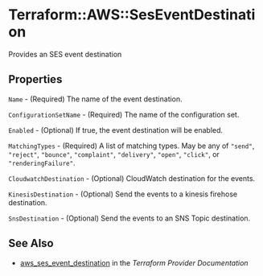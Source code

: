 # Terraform::AWS::SesEventDestination

Provides an SES event destination

## Properties

`Name` - (Required) The name of the event destination.

`ConfigurationSetName` - (Required) The name of the configuration set.

`Enabled` - (Optional) If true, the event destination will be enabled.

`MatchingTypes` - (Required) A list of matching types. May be any of `"send"`, `"reject"`, `"bounce"`, `"complaint"`, `"delivery"`, `"open"`, `"click"`, or `"renderingFailure"`.

`CloudwatchDestination` - (Optional) CloudWatch destination for the events.

`KinesisDestination` - (Optional) Send the events to a kinesis firehose destination.

`SnsDestination` - (Optional) Send the events to an SNS Topic destination.


## See Also

* [aws_ses_event_destination](https://www.terraform.io/docs/providers/aws/r/ses_event_destination.html) in the _Terraform Provider Documentation_